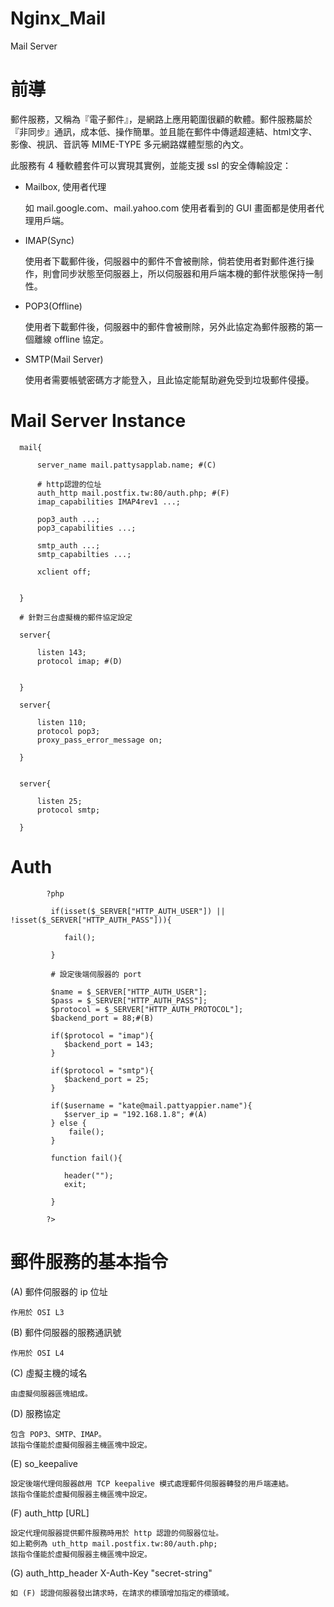 # Nginx_Mail
Mail Server

# 前導

郵件服務，又稱為『電子郵件』，是網路上應用範圍很顧的軟體。郵件服務屬於『非同步』通訊，成本低、操作簡單。並且能在郵件中傳遞超連結、html文字、影像、視訊、音訊等 MIME-TYPE 多元網路媒體型態的內文。

此服務有 4 種軟體套件可以實現其實例，並能支援 ssl 的安全傳輸設定：

* Mailbox, 使用者代理

  如 mail.google.com、mail.yahoo.com
  使用者看到的 GUI 畫面都是使用者代理用戶端。

* IMAP(Sync)

  使用者下載郵件後，伺服器中的郵件不會被刪除，倘若使用者對郵件進行操作，則會同步狀態至伺服器上，所以伺服器和用戶端本機的郵件狀態保持一制性。

* POP3(Offline)

   使用者下載郵件後，伺服器中的郵件會被刪除，另外此協定為郵件服務的第一個離線 offline 協定。
   
* SMTP(Mail Server)

   使用者需要帳號密碼方才能登入，且此協定能幫助避免受到垃圾郵件侵擾。

# Mail Server Instance

      mail{

          server_name mail.pattysapplab.name; #(C)

          # http認證的位址
          auth_http mail.postfix.tw:80/auth.php; #(F)
          imap_capabilities IMAP4rev1 ...;

          pop3_auth ...;
          pop3_capabilities ...;

          smtp_auth ...;
          smtp_capabilties ...;

          xclient off;


      }

      # 針對三台虛擬機的郵件協定設定

      server{

          listen 143;
          protocol imap; #(D)


      }

      server{

          listen 110;
          protocol pop3;
          proxy_pass_error_message on;

      }


      server{

          listen 25;
          protocol smtp;

      }

# Auth

            ?php

             if(isset($_SERVER["HTTP_AUTH_USER"]) || !isset($_SERVER["HTTP_AUTH_PASS"])){

                fail();

             } 

             # 設定後端伺服器的 port

             $name = $_SERVER["HTTP_AUTH_USER"];
             $pass = $_SERVER["HTTP_AUTH_PASS"];
             $protocol = $_SERVER["HTTP_AUTH_PROTOCOL"];
             $backend_port = 88;#(B)

             if($protocol = "imap"){
                $backend_port = 143;
             }

             if($protocol = "smtp"){
                $backend_port = 25;
             }

             if($username = "kate@mail.pattyappier.name"){
                $server_ip = "192.168.1.8"; #(A)
             } else {
                 faile();
             }

             function fail(){

                header("");
                exit;

             }

            ?>

# 郵件服務的基本指令

(A) 郵件伺服器的 ip 位址

    作用於 OSI L3

(B) 郵件伺服器的服務通訊號

    作用於 OSI L4


(C) 虛擬主機的域名
    
    由虛擬伺服器區塊組成。
    
(D) 服務協定

    包含 POP3、SMTP、IMAP。
    該指令僅能於虛擬伺服器主機區塊中設定。
    
(E) so_keepalive

    設定後端代理伺服器啟用 TCP keepalive 模式處理郵件伺服器轉發的用戶端連結。
    該指令僅能於虛擬伺服器主機區塊中設定。

(F) auth_http [URL]

    設定代理伺服器提供郵件服務時用於 http 認證的伺服器位址。
    如上範例為 uth_http mail.postfix.tw:80/auth.php;
    該指令僅能於虛擬伺服器主機區塊中設定。
    
(G) auth_http_header X-Auth-Key "secret-string"

    如 (F) 認證伺服器發出請求時，在請求的標頭增加指定的標頭域。
    

